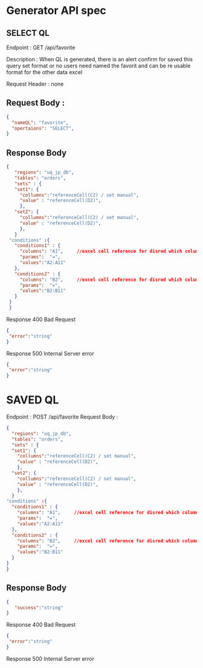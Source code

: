 # Generator API spec
## SELECT QL
Endpoint : GET /api/favorite

Description : When QL is generated, there is an alert confirm for saved this query set format or no 
users need named the favorit and can be re usable format for the other data excel

Request Header : none

## Request Body :

```json
{ 
  "nameQL": "favorite",
  "opertaions": "SELECT",
}
```
## Response Body 
 ```json
 {
    "regions": "uq_jp_db",
    "tables": "orders",
    "sets" : {
    "set1": {
      "collumns":"referenceCell(C2) / set manual",
      "value" : "referenceCell(D2)",
      },
    "set2": {
      "collumns":"referenceCell(C2) / set manual",
      "value" : "referenceCell(D2)",
      },
    }
  "conditions" :{
    "conditions1" : {
      "columns": "A1",     //excel cell reference for disred which column want to SELECT for WHERE conditons
      "params":  "=",
      "values":"A2:A11"
    },
    "conditions2" : {
      "columns": "B2",     //excel cell reference for disred which column want to SELECT for WHERE need additional conditions
      "params":  "=",
      "values":"B2:B11"
    }
  }
  }
 ```
 Response 400 Bad Request
 ```json
 {
  "error":"string"
 }
 ```
Response 500 Internal Server error
 ```json
 {
  "error":"string"
 }
 ```

# SAVED QL
Endpoint : POST /api/favorite
Request Body :


  ```json
 {
    "regions": "uq_jp_db",
    "tables": "orders",
    "sets" : {
    "set1": {
      "collumns":"referenceCell(C2) / set manual",
      "value" : "referenceCell(D2)",
      },
    "set2": {
      "collumns":"referenceCell(C2) / set manual",
      "value" : "referenceCell(D2)",
      },
    }
  "conditions" :{
    "conditions1" : {
      "columns": "A1",     //excel cell reference for disred which column want to SELECT for WHERE conditons
      "params":  "=",
      "values":"A2:A11"
    },
    "conditions2" : {
      "columns": "B2",     //excel cell reference for disred which column want to SELECT for WHERE need additional conditions
      "params":  "=",
      "values":"B2:B11"
    }
  }
}
 ```

## Response Body 
 ```json
{
    "success":"string"    
}
 ```
 Response 400 Bad Request
 ```json
 {
  "error":"string"
 }
 ```
Response 500 Internal Server error
 ```json